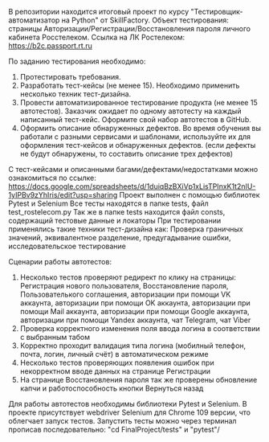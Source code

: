 В репозитории находится итоговый проект по курсу "Тестировщик-автоматизатор на Python" от SkillFactory. Объект тестирования: страницы Авторизации/Регистрации/Восстановления пароля личного кабинета Росстелеком. Ссылка на ЛК Ростелеком: https://b2c.passport.rt.ru

По заданию тестирования необходимо:

1. Протестировать требования.
2. Разработать тест-кейсы (не менее 15). Необходимо применить несколько техник тест-дизайна.
3. Провести автоматизированное тестирование продукта (не менее 15 автотестов). Заказчик ожидает по одному автотесту на каждый написанный тест-кейс. Оформите свой набор автотестов в GitHub.
4. Оформить описание обнаруженных дефектов. Во время обучения вы работали с разными сервисами и шаблонами, используйте их для оформления тест-кейсов и обнаруженных дефектов. (если дефекты не будут обнаружены, то составить описание трех дефектов)



С тест-кейсами и описанными багами/дефектами/недостатками можно ознакомиться по ссылке: https://docs.google.com/spreadsheets/d/1duiqBzBXiVp1xLisTPInxK1t2nIU-1yIPBv9zYhIris/edit?usp=sharing
Проект выполнен с помощью библиотек Pytest и Selenium
Все тесты находятся в папке tests, файл test_rostelecom.py
Так же в папке tests находится файл consts, содержащий тестовые данные и локаторы
При тестировании применялись такие техники тест-дизайна как: Проверка граничных значений, эквивалентное разделение, предугадывание ошибки, исследовательское тестирование



Сценарии работы автотестов:

1. Несколько тестов проверяют редирект по клику на страницы: Регистрация нового пользователя, Восстановление пароля, Пользователького соглашения, авторизации при помощи VK аккаунта, авторизации при помощи OK аккаунта, авторизации при помощи Mail аккаунта, авторизации при помощи Google аккаунта, авторизации при помощи Yandex аккаунта, чат Telegram, чат Viber
2. Проверка корректного изменения поля ввода логина в соответствии с выбранным табом
3. Корректно проходит валидация типа логина (мобилный телефон, почта, логин, личный счёт) в автоматическом режиме
4. Несколько тестов проверяющих появления ошибок при некорректном вводе данных на странице Регистрации
5. На странице Восстановления пароля так же проверены обновление капчи и работоспособность кнопки Вернуться назад


Для работы автотестов необходимы библиотеки Pytest и Selenium. В проекте присутствует webdriver Selenium для Chrome 109 версии, что облегчает запуск тестов. Запустить тесты можно через терминал прописав последовательно: "cd FinalProject/tests" и "pytest"/

